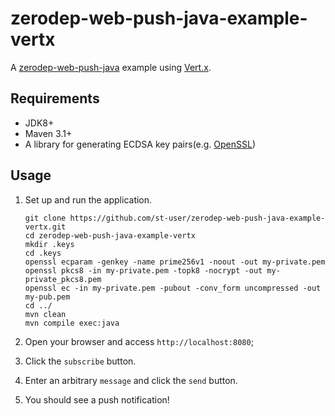 # zerodep-web-push-java-example-vertx

A [zerodep-web-push-java](https://github.com/st-user/zerodep-web-push-java) example
using [Vert.x](https://vertx.io/docs/).

## Requirements

- JDK8+
- Maven 3.1+
- A library for generating ECDSA key pairs(e.g. [OpenSSL](https://www.openssl.org/))

## Usage

1. Set up and run the application.

   ```
   git clone https://github.com/st-user/zerodep-web-push-java-example-vertx.git
   cd zerodep-web-push-java-example-vertx
   mkdir .keys
   cd .keys
   openssl ecparam -genkey -name prime256v1 -noout -out my-private.pem
   openssl pkcs8 -in my-private.pem -topk8 -nocrypt -out my-private_pkcs8.pem
   openssl ec -in my-private.pem -pubout -conv_form uncompressed -out my-pub.pem
   cd ../
   mvn clean
   mvn compile exec:java
   ```

2. Open your browser and access `http://localhost:8080`;

3. Click the `subscribe` button.

4. Enter an arbitrary `message` and click the `send` button.

5. You should see a push notification!


